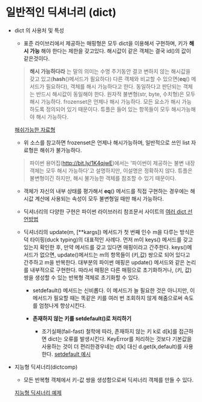 # 일반적인 딕셔너리 (dict)

* dict 의 사용처 및 특성
    - 표준 라이브리에서 제공하는 매핑형은 모두 dict을 이용해서 구현하며, 키가 **해시 가능** 해야 한다는 제한을 갖고있다. 해시값이 같은 객체는 결국 id()의 값이 같은것이다.
    > **해시 가능하다라** 는 말의 의미는 수명 주기동안 결코 변하지 않는 해시값을 갖고 있고(__hash__()메서드가 필요하다) 다른 객체와 비교할 수 있으면(__eq__() 메서드가 필요하다), 객체를 해시 가능하다고 한다. 동일하다고 판단되는 객체는 반드시 해시값이 동일해야 한다.
    원자적 불변형(str, byte, 수치형)은 모두 해시 가능하다. frozenset은 언제나 해시 가능하다. 모든 요소가 해시 가능하도록 정의되어 있기 때문이다. 튜플은 들어 있는 항목들이 모두 해시가능해야 해시 가능하다.

    [해쉬가능한 자료형](https://github.com/hyeonDD/fluent_python/blob/master/Part3/ex3-1~3/can_hash.py "소스코드")

    - 위 소스를 참고하면 frozenset은 언제나 해시가능하며, 일반적으로 쓰인 list 자료형은 해쉬가 불가능하다.
    > 파이썬 용어집(http://bit.ly/1K4qjwE)에서는 '파이썬이 제공하는 불변 내장 객체는 모두 해시 가능하다'고 설명하지만, 이설명은 정확하지 않다. 튜플은 불변형이긴 하지만, 해시 불가능한 객체를 참조할 수 있기 때문이다.

    - 객체가 자신의 내부 상태를 평가해서 __eq__() 메서드를 직접 구현하는 경우에는 해시값 계산에 사용되는 속성이 모두 불변형일 때만 해시 가능하다.

    - 딕셔너리의 다양한 구현은 파이썬 라이브러리 참조문서 사이트의 [여러 dict 선언방법](https://github.com/hyeonDD/fluent_python/blob/master/Part3/ex3-1~3/init_dict.py "소스코드")

    - 딕셔너리의 update(m, [**kargs]) 메서드가 첫 번째 인수 m을 다루는 방식은 덕 타이핑(duck typing)의 대표적인 사례다. 먼저 m이 keys() 메서드를 갖고 있는지 확인한 후, 만약 메서드를 갖고 있다면 매핑이라고 간주한다. keys()메서드가 없으면, update()메서드는 m의 항목들이 (키,값) 쌍으로 되어 있다고 간주하고 m을 반복한다. 대부분의 파이썬 매핑은 update() 메서드와 같은 논리를 내부적으로 구현한다. 따라서 매핑은 다른 매핑으로 초기화하거나, (키, 값) 쌍을 생성할 수 있는 반복형 객체로 초기화할 수 있다.
        - setdefault() 메서드는 신비롭다. 이 메서드가 늘 필요한 것은 아니지만, 이 메서드가 필요할 때는 똑같은 키를 여러 번 조회하지 않게 해줌으로써 속도를 엄청나게 향상시킨다.

        - **존재하지 않는 키를 setdefault()로 처리하기**
            - 조기실패(fail-fast) 철학에 따라, 존재하지 않는 키 k로 d[k]를 접근하면 dict는 오류를 발생시킨다. KeyError를 처리하는 것보다 기본값을 사용하는 것이 더 편리한경우네는 d[k] 대신 d.get(k,default)를 사용한다. [setdefault 예시](https://github.com/hyeonDD/fluent_python/blob/master/Part3/ex3-1~3/not_exist_dict_key.py "소스코드")

    

* 지능형 딕셔너리(dictcomp)
    - 모든 반복형 객체에서 키-값 쌍을 생성함으로써 딕셔너리 객체를 만들 수 있다.

    [지능형 딕셔너리 예제](https://github.com/hyeonDD/fluent_python/blob/master/Part3/ex3-1~3/smart_dict.py "소스코드")